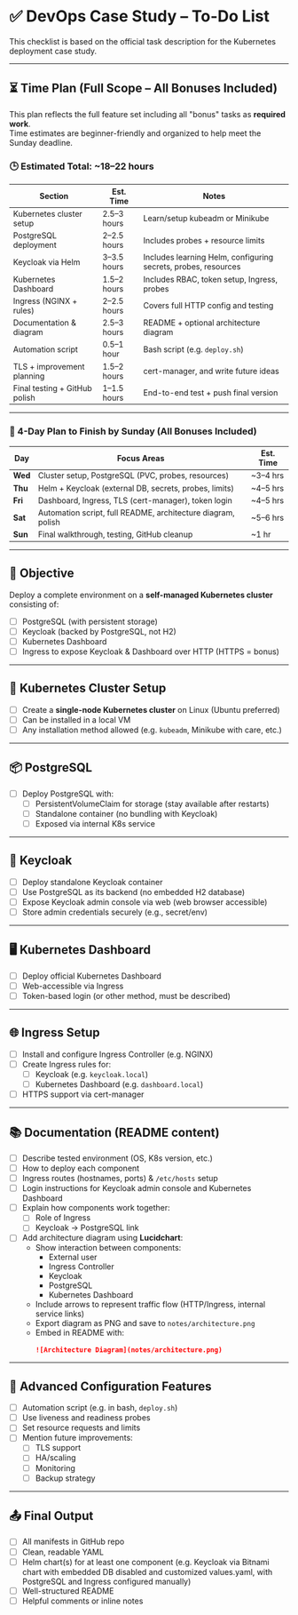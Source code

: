 # ✅ DevOps Case Study – To-Do List

This checklist is based on the official task description for the Kubernetes deployment case study.

---

## ⏳ Time Plan (Full Scope – All Bonuses Included)

This plan reflects the full feature set including all "bonus" tasks as **required work**.  
Time estimates are beginner-friendly and organized to help meet the Sunday deadline.

### 🕒 Estimated Total: **~18–22 hours**

| Section                        | Est. Time        | Notes |
|-------------------------------|------------------|-------|
| Kubernetes cluster setup      | 2.5–3 hours      | Learn/setup kubeadm or Minikube |
| PostgreSQL deployment         | 2–2.5 hours      | Includes probes + resource limits |
| Keycloak via Helm             | 3–3.5 hours      | Includes learning Helm, configuring secrets, probes, resources |
| Kubernetes Dashboard          | 1.5–2 hours      | Includes RBAC, token setup, Ingress, probes |
| Ingress (NGINX + rules)       | 2–2.5 hours      | Covers full HTTP config and testing |
| Documentation & diagram       | 2.5–3 hours      | README + optional architecture diagram |
| Automation script             | 0.5–1 hour       | Bash script (e.g. `deploy.sh`) |
| TLS + improvement planning    | 1.5–2 hours      | cert-manager, and write future ideas |
| Final testing + GitHub polish | 1–1.5 hours      | End-to-end test + push final version |

---

### 📆 4-Day Plan to Finish by Sunday (All Bonuses Included)

| Day       | Focus Areas                                                    | Est. Time |
|-----------|----------------------------------------------------------------|-----------|
| **Wed**   | Cluster setup, PostgreSQL (PVC, probes, resources)              | ~3–4 hrs |
| **Thu**   | Helm + Keycloak (external DB, secrets, probes, limits)         | ~4–5 hrs |
| **Fri**   | Dashboard, Ingress, TLS (cert-manager), token login            | ~4–5 hrs |
| **Sat**   | Automation script, full README, architecture diagram, polish   | ~5–6 hrs |
| **Sun**   | Final walkthrough, testing, GitHub cleanup                     | ~1 hr    |

---

## 🧱 Objective

Deploy a complete environment on a **self-managed Kubernetes cluster** consisting of:

- [ ] PostgreSQL (with persistent storage)
- [ ] Keycloak (backed by PostgreSQL, not H2)
- [ ] Kubernetes Dashboard
- [ ] Ingress to expose Keycloak & Dashboard over HTTP (HTTPS = bonus)

---

## 🔧 Kubernetes Cluster Setup

- [ ] Create a **single-node Kubernetes cluster** on Linux (Ubuntu preferred)
- [ ] Can be installed in a local VM
- [ ] Any installation method allowed (e.g. `kubeadm`, Minikube with care, etc.)

---

## 📦 PostgreSQL

- [ ] Deploy PostgreSQL with:
  - [ ] PersistentVolumeClaim for storage (stay available after restarts)
  - [ ] Standalone container (no bundling with Keycloak)
  - [ ] Exposed via internal K8s service

---

## 🧩 Keycloak

- [ ] Deploy standalone Keycloak container
- [ ] Use PostgreSQL as its backend (no embedded H2 database)
- [ ] Expose Keycloak admin console via web (web browser accessible)
- [ ] Store admin credentials securely (e.g., secret/env)

---

## 🖥️ Kubernetes Dashboard

- [ ] Deploy official Kubernetes Dashboard
- [ ] Web-accessible via Ingress
- [ ] Token-based login (or other method, must be described)

---

## 🌐 Ingress Setup

- [ ] Install and configure Ingress Controller (e.g. NGINX)
- [ ] Create Ingress rules for:
  - [ ] Keycloak (e.g. `keycloak.local`)
  - [ ] Kubernetes Dashboard (e.g. `dashboard.local`)
- [ ] HTTPS support via cert-manager

---

## 📚 Documentation (README content)

- [ ] Describe tested environment (OS, K8s version, etc.)
- [ ] How to deploy each component
- [ ] Ingress routes (hostnames, ports) & `/etc/hosts` setup
- [ ] Login instructions for Keycloak admin console and Kubernetes Dashboard
- [ ] Explain how components work together:
  - [ ] Role of Ingress
  - [ ] Keycloak → PostgreSQL link
- [ ] Add architecture diagram using **Lucidchart**:
  - Show interaction between components:
    - External user
    - Ingress Controller
    - Keycloak
    - PostgreSQL
    - Kubernetes Dashboard
  - Include arrows to represent traffic flow (HTTP/Ingress, internal service links)
  - Export diagram as PNG and save to `notes/architecture.png`
  - Embed in README with:
    ```md
    ![Architecture Diagram](notes/architecture.png)
    ```

---

## 🔧 Advanced Configuration Features

- [ ] Automation script (e.g. in bash, `deploy.sh`)
- [ ] Use liveness and readiness probes
- [ ] Set resource requests and limits
- [ ] Mention future improvements:
  - [ ] TLS support
  - [ ] HA/scaling
  - [ ] Monitoring
  - [ ] Backup strategy

---

## 📤 Final Output

- [ ] All manifests in GitHub repo
- [ ] Clean, readable YAML
- [ ] Helm chart(s) for at least one component (e.g. Keycloak via Bitnami chart with embedded DB disabled and customized values.yaml, with PostgreSQL and Ingress configured manually)
- [ ] Well-structured README
- [ ] Helpful comments or inline notes